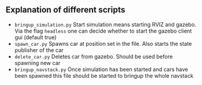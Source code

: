 ## Explanation of different scripts
- `bringup_simulation.py` Start simulation means starting RVIZ and gazebo. Via the flag `headless` one can decide whether to start the gazebo client gui (default true)
- `spawn_car.py` Spawns car at position set in the file. Also starts the state publisher of the car
- `delete_car.py` Deletes car from gazebo. Should be used before spawning new car
- `bringup_navstack.py` Once simulation has been started and cars have been spawned this file should be started to bringup the whole navstack
